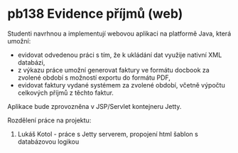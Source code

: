 # pb138 Evidence příjmů (web)

Studenti navrhnou a implementují webovou aplikaci na platformě Java, která umožní:

- evidovat odvedenou práci s tím, že k ukládání dat využije nativní XML databázi,
- z výkazu práce umožní generovat faktury ve formátu docbook za zvolené období s možností exportu do formátu PDF,
- evidovat faktury vydané systémem za zvolené období, včetně výpočtu celkových příjmů z těchto faktur.

Aplikace bude zprovozněna v JSP/Servlet kontejneru Jetty.

Rozdělení práce na projektu:

1. Lukáš Kotol - práce s Jetty serverem, propojení html šablon s databázovou logikou
